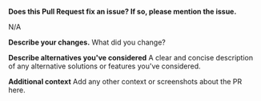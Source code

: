**Does this Pull Request fix an issue? If so, please mention the issue.**

<!-- Yes, fixes #1 -->

N/A

**Describe your changes.**
What did you change?

**Describe alternatives you've considered**
A clear and concise description of any alternative solutions or features you've considered.

**Additional context**
Add any other context or screenshots about the PR here.
